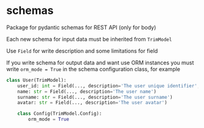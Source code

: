 # schemas

Package for pydantic schemas for REST API (only for body)

Each new schema for input data must be inherited from `TrimModel`

Use `Field` for write description and some limitations for field

If you write schema for output data and want use ORM instances you must write `orm_mode = True` in the schema configuration class, for example
```python
class User(TrimModel):
    user_id: int = Field(..., description='The user unique identifier', gt=0)
    name: str = Field(..., description='The user name')
    surname: str = Field(..., description='The user surname')
    avatar: str = Field(..., description='The user avatar')

    class Config(TrimModel.Config):
        orm_mode = True
```
